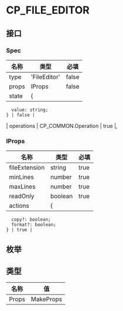 # CP_FILE_EDITOR

## 接口

### Spec

| 名称  | 类型         | 必填  |
| ----- | ------------ | ----- |
| type  | 'FileEditor' | false |
| props | IProps       | false |
| state | {            |

      value: string;
    } | false |

| operations | CP_COMMON.Operation | true |,

### IProps

| 名称          | 类型    | 必填 |
| ------------- | ------- | ---- |
| fileExtension | string  | true |
| minLines      | number  | true |
| maxLines      | number  | true |
| readOnly      | boolean | true |
| actions       | {       |

      copy?: boolean;
      format?: boolean;
    } | true |

## 枚举

## 类型

| 名称  | 值              |
| ----- | --------------- |
| Props | MakeProps<Spec> |
